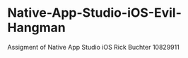 Native-App-Studio-iOS-Evil-Hangman
==================================
Assigment of Native App Studio iOS
Rick Buchter 
10829911
